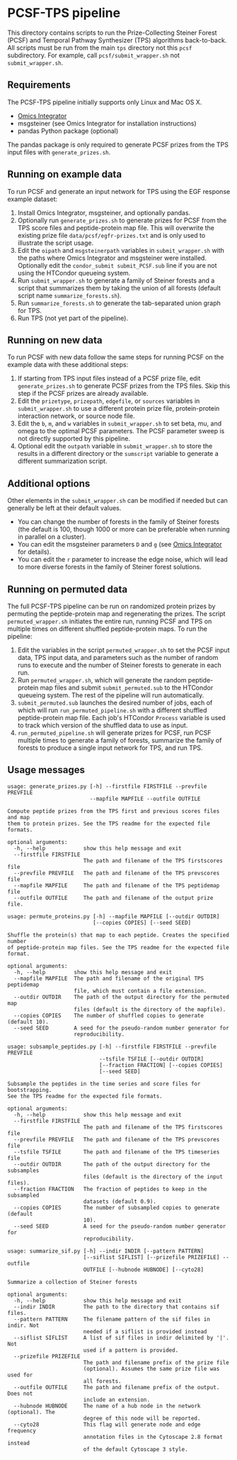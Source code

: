   [Omics Integrator]: https://github.com/fraenkel-lab/OmicsIntegrator

# PCSF-TPS pipeline
This directory contains scripts to run the Prize-Collecting Steiner Forest
(PCSF) and Temporal Pathway Synthesizer (TPS) algorithms back-to-back.  All
scripts must be run from the main `tps` directory not this `pcsf` subdirectory.
For example, call `pcsf/submit_wrapper.sh` not `submit_wrapper.sh`.

## Requirements
The PCSF-TPS pipeline initially supports only Linux and Mac OS X.
* [Omics Integrator]
* msgsteiner (see Omics Integrator for installation instructions)
* pandas Python package (optional)

The pandas package is only required to generate PCSF prizes from the TPS
input files with `generate_prizes.sh`.

## Running on example data
To run PCSF and generate an input network for TPS using the EGF
response example dataset:

1. Install Omics Integrator, msgsteiner, and optionally pandas.
2. Optionally run `generate_prizes.sh` to generate prizes for PCSF from the
 TPS score files and peptide-protein map file.  This will overwrite the
 existing prize file `data/pcsf/egfr-prizes.txt` and is only used to
 illustrate the script usage.
3. Edit the `oipath` and `msgsteinerpath` variables in `submit_wrapper.sh`
 with the paths where Omics Integrator and msgsteiner were installed.
 Optionally edit the `condor_submit submit_PCSF.sub` line if you are not using
 the HTCondor queueing system.
4. Run `submit_wrapper.sh` to generate a family of Steiner forests and a script
 that summarizes them by taking the union of all forests (default
 script name `summarize_forests.sh`).
5. Run `summarize_forests.sh` to generate the tab-separated union graph for TPS.
6. Run TPS (not yet part of the pipeline).

## Running on new data
To run PCSF with new data follow the same steps for running PCSF on the example
data with these additional steps:

1. If starting from TPS input files instead of a PCSF prize file, edit
 `generate_prizes.sh` to generate PCSF prizes from the TPS files.  Skip
 this step if the PCSF prizes are already available.
2. Edit the `prizetype`, `prizepath`, `edgefile`, or `sources` variables in
 `submit_wrapper.sh` to use a different protein prize file, protein-protein
 interaction network, or source node file.
3. Edit the `b`, `m`, and `w` variables in `submit_wrapper.sh` to set beta, mu,
 and omega to the optimal PCSF parameters.  The PCSF parameter sweep is not
 directly supported by this pipeline.
4. Optional edit the `outpath` variable in `submit_wrapper.sh` to store
 the results in a different directory or the `sumscript` variable to
 generate a different summarization script.

## Additional options
Other elements in the `submit_wrapper.sh` can be modified if needed but
can generally be left at their default values.

- You can change the number of forests in the family of Steiner forests
 (the default is 100, though 1000 or more can be preferable when running in
 parallel on a cluster).
- You can edit the msgsteiner parameters `D` and `g` (see [Omics Integrator]
 for details).
- You can edit the `r` parameter to increase the edge noise, which will
 lead to more diverse forests in the family of Steiner forest solutions.

## Running on permuted data
The full PCSF-TPS pipeline can be run on randomized protein prizes by
permuting the peptide-protein map and regenerating the prizes.  The script
`permuted_wrapper.sh` initiates the entire run, running PCSF and TPS
on multiple times on different shuffled peptide-protein maps.  To run the
pipeline:

1. Edit the variables in the script `permuted_wrapper.sh` to set the PCSF input
 data, TPS input data, and parameters such as the number of random runs to
 execute and the number of Steiner forests to generate in each run.
2. Run `permuted_wrapper.sh`, which will generate the random peptide-protein
 map files and submit `submit_permuted.sub` to the HTCondor queueing system.
 The rest of the pipeline will run automatically.
3. `submit_permuted.sub` launches the desired number of jobs, each of which
 will run `run_permuted_pipeline.sh` with a different shuffled peptide-protein
 map file.  Each job's HTCondor `Process` variable is used to track which
 version of the shuffled data to use as input.
4. `run_permuted_pipeline.sh` will generate prizes for PCSF, run PCSF multiple
 times to generate a family of forests, summarize the family of forests to
 produce a single input network for TPS, and run TPS.

## Usage messages
```
usage: generate_prizes.py [-h] --firstfile FIRSTFILE --prevfile PREVFILE
                          --mapfile MAPFILE --outfile OUTFILE

Compute peptide prizes from the TPS first and previous scores files and map
them to protein prizes. See the TPS readme for the expected file formats.

optional arguments:
  -h, --help            show this help message and exit
  --firstfile FIRSTFILE
                        The path and filename of the TPS firstscores file
  --prevfile PREVFILE   The path and filename of the TPS prevscores file
  --mapfile MAPFILE     The path and filename of the TPS peptidemap file
  --outfile OUTFILE     The path and filename of the output prize file.
```

```
usage: permute_proteins.py [-h] --mapfile MAPFILE [--outdir OUTDIR]
                           [--copies COPIES] [--seed SEED]

Shuffle the protein(s) that map to each peptide. Creates the specified number
of peptide-protein map files. See the TPS readme for the expected file format.

optional arguments:
  -h, --help         show this help message and exit
  --mapfile MAPFILE  The path and filename of the original TPS peptidemap
                     file, which must contain a file extension.
  --outdir OUTDIR    The path of the output directory for the permuted map
                     files (default is the directory of the mapfile).
  --copies COPIES    The number of shuffled copies to generate (default 10).
  --seed SEED        A seed for the pseudo-random number generator for
                     reproducibility.
```

```
usage: subsample_peptides.py [-h] --firstfile FIRSTFILE --prevfile PREVFILE
                             --tsfile TSFILE [--outdir OUTDIR]
                             [--fraction FRACTION] [--copies COPIES]
                             [--seed SEED]

Subsample the peptides in the time series and score files for bootstrapping.
See the TPS readme for the expected file formats.

optional arguments:
  -h, --help            show this help message and exit
  --firstfile FIRSTFILE
                        The path and filename of the TPS firstscores file
  --prevfile PREVFILE   The path and filename of the TPS prevscores file
  --tsfile TSFILE       The path and filename of the TPS timeseries file
  --outdir OUTDIR       The path of the output directory for the subsamples
                        files (default is the directory of the input files).
  --fraction FRACTION   The fraction of peptides to keep in the subsampled
                        datasets (default 0.9).
  --copies COPIES       The number of subsampled copies to generate (default
                        10).
  --seed SEED           A seed for the pseudo-random number generator for
                        reproducibility.
```

```
usage: summarize_sif.py [-h] --indir INDIR [--pattern PATTERN]
                        [--siflist SIFLIST] [--prizefile PRIZEFILE] --outfile
                        OUTFILE [--hubnode HUBNODE] [--cyto28]

Summarize a collection of Steiner forests

optional arguments:
  -h, --help            show this help message and exit
  --indir INDIR         The path to the directory that contains sif files.
  --pattern PATTERN     The filename pattern of the sif files in indir. Not
                        needed if a siflist is provided instead
  --siflist SIFLIST     A list of sif files in indir delimited by '|'. Not
                        used if a pattern is provided.
  --prizefile PRIZEFILE
                        The path and filename prefix of the prize file
                        (optional). Assumes the same prize file was used for
                        all forests.
  --outfile OUTFILE     The path and filename prefix of the output. Does not
                        include an extension.
  --hubnode HUBNODE     The name of a hub node in the network (optional). The
                        degree of this node will be reported.
  --cyto28              This flag will generate node and edge frequency
                        annotation files in the Cytoscape 2.8 format instead
                        of the default Cytoscape 3 style.
```
